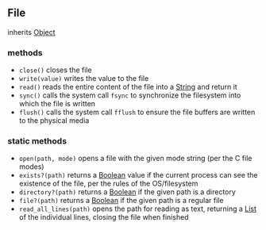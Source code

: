 ## File
inherits [Object](object.md)

### methods
- `close()` closes the file
- `write(value)` writes the value to the file
- `read()` reads the entire content of the file into a [String](string.md) and return it
- `sync()` calls the system call `fsync` to synchronize the filesystem into which the file is written
- `flush()` calls the system call `fflush` to ensure the file buffers are written to the physical media

### static methods
- `open(path, mode)` opens a file with the given mode string (per the C file modes)
- `exists?(path)` returns a [Boolean](boolean.md) value if the current process can see the existence of the file, per the rules of the OS/filesystem
- `directory?(path)` returns a [Boolean](boolean.md) if the given path is a directory
- `file?(path)` returns a [Boolean](boolean.md) if the given path is a regular file
- `read_all_lines(path)` opens the path for reading as text, returning a [List](list.md) of the individual lines, closing the file when finished
